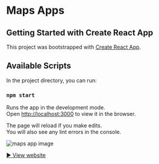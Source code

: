 

# Maps Apps
      
          
## Getting Started with Create React App

This project was bootstrapped with [Create React App](https://github.com/facebook/create-react-app).

## Available Scripts

In the project directory, you can run:

### `npm start`

Runs the app in the development mode.\
Open [http://localhost:3000](http://localhost:3000) to view it in the browser.

The page will reload if you make edits.\
You will also see any lint errors in the console.


![maps app image](https://res.cloudinary.com/dvupfwoil/image/upload/v1663180486/PortfolioImages/Web/Maps-Reatc-App/Screen_Shot_2022-09-14_at_12.33.38_PM_aeqxwe.png)

 [:arrow_forward: View website](https://map-app-raid.netlify.app/)
